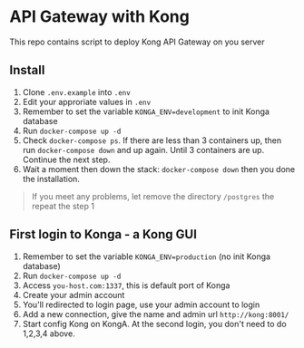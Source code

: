 # API Gateway with Kong

This repo contains script to deploy Kong API Gateway on you server

## Install

1. Clone `.env.example` into `.env`
2. Edit your approriate values in `.env`
3. Remember to set the variable `KONGA_ENV=development` to init Konga database
4. Run `docker-compose up -d`
5. Check `docker-compose ps`.
If there are less than 3 containers up, then run `docker-compose down` and up again. 
Until 3 containers are up. Continue the next step.
6. Wait a moment then down the stack: `docker-compose down` then you done the installation.

> If you meet any problems, let remove the directory `/postgres` the repeat the step 1

## First login to Konga - a Kong GUI

1. Remember to set the variable `KONGA_ENV=production` (no init Konga database)
2. Run `docker-compose up -d`
3. Access `you-host.com:1337`, this is default port of Konga
4. Create your admin account
5. You'll redirected to login page, use your admin account to login
6. Add a new connection, give the name and admin url `http://kong:8001/`
7. Start config Kong on KongA. At the second login, you don't need to do 1,2,3,4 above.
